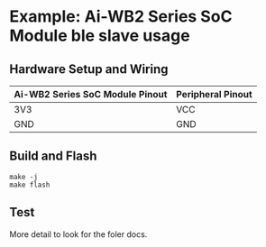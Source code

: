 # Example: Ai-WB2 Series SoC Module ble slave usage

## Hardware Setup and Wiring

| Ai-WB2 Series SoC Module Pinout | Peripheral Pinout |
|---|---|
| 3V3 | VCC |
| GND | GND |

## Build and Flash

```shell
make -j
make flash
```

## Test 

More detail to look for the foler docs.
